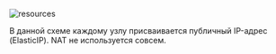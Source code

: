 ![resources](/images/gs/images/cloud-provider-aws/aws-withoutnat.png)
<!--- Исходник: https://docs.google.com/drawings/d/1JDmeSY12EoZ3zBfanEDY-QvSgLekzw6Tzjj2pgY8giM/edit --->

В данной схеме каждому узлу присваивается публичный IP-адрес (ElasticIP). NAT не используется совсем.
